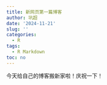 ```yaml
---
title: 新网页第一篇博客
author: 巩超
date: '2024-11-21'
slug: ''
categories:
  - R
tags:
  - R Markdown
toc: no
---
```


今天给自己的博客搬新家啦！庆祝一下！